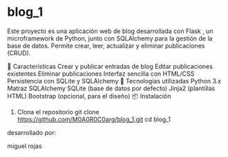 # blog_1
Este proyecto es una aplicación web de blog desarrollada con Flask , un microframework de Python, junto con SQLAlchemy para la gestión de la base de datos. Permite crear, leer, actualizar y eliminar publicaciones (CRUD).

🚀 Características
Crear y publicar entradas de blog
Editar publicaciones existentes
Eliminar publicaciones
Interfaz sencilla con HTML/CSS
Persistencia con SQLite y SQLAlchemy
🧰 Tecnologías utilizadas
Python 3.x
Matraz
SQLAlchemy
SQLite (base de datos por defecto)
Jinja2 (plantillas HTML)
Bootstrap (opcional, para el diseño)
📦 Instalación
1. Clona el repositorio
git clone https://github.com/M0A0R0C0arg/blog_1.git
cd blog_1

desarrollado por:

miguel rojas
